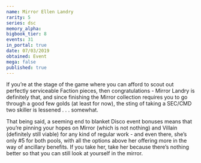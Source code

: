 ```yaml
---
name: Mirror Ellen Landry
rarity: 5
series: dsc
memory_alpha:
bigbook_tier: 8
events: 31
in_portal: true
date: 07/03/2019
obtained: Event
mega: false
published: true
---
```


If you’re at the stage of the game where you can afford to scout out perfectly serviceable Faction pieces, then congratulations - Mirror Landry is definitely that, and since finishing the Mirror collection requires you to go through a good few golds (at least for now), the sting of taking a SEC/CMD two skiller is lessened . . . somewhat.

That being said, a seeming end to blanket Disco event bonuses means that you’re pinning your hopes on Mirror (which is not nothing) and Villain (definitely still viable) for any kind of regular work - and even there, she’s only #5 for both pools, with all the options above her offering more in the way of ancillary benefits. If you take her, take her because there’s nothing better so that you can still look at yourself in the mirror.
